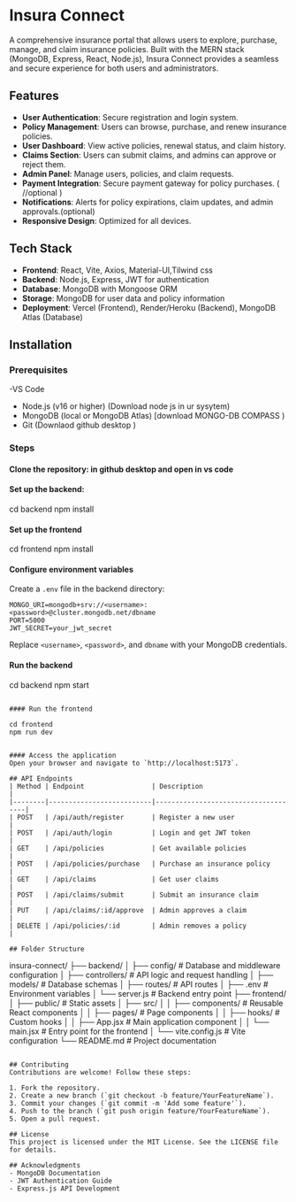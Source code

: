 # Insura Connect
A comprehensive insurance portal that allows users to explore, purchase, manage, and claim insurance policies.
Built with the MERN stack (MongoDB, Express, React, Node.js), Insura Connect provides a seamless and secure experience for both users and administrators.



## Features
- **User Authentication**: Secure registration and login system.
- **Policy Management**: Users can browse, purchase, and renew insurance policies.
- **User Dashboard**: View active policies, renewal status, and claim history.
- **Claims Section**: Users can submit claims, and admins can approve or reject them.
- **Admin Panel**: Manage users, policies, and claim requests.
- **Payment Integration**: Secure payment gateway for policy purchases. ( //optional )
- **Notifications**: Alerts for policy expirations, claim updates, and admin approvals.(optional)
- **Responsive Design**: Optimized for all devices.

## Tech Stack
- **Frontend**: React, Vite, Axios, Material-UI,Tilwind css
- **Backend**: Node.js, Express, JWT for authentication
- **Database**: MongoDB with Mongoose ORM
- **Storage**: MongoDB for user data and policy information
- **Deployment**: Vercel (Frontend), Render/Heroku (Backend), MongoDB Atlas (Database)

## Installation

### Prerequisites
-VS Code
- Node.js (v16 or higher)           (Download node js in ur sysytem)
- MongoDB (local or MongoDB Atlas)   [download MONGO-DB COMPASS )
- Git (Downlaod github desktop )

### Steps
#### Clone the repository: in github desktop and open in vs code

#### Set up the backend:
cd backend
npm install


#### Set up the frontend

cd frontend
npm install


#### Configure environment variables
Create a `.env` file in the backend directory:
```
MONGO_URI=mongodb+srv://<username>:<password>@cluster.mongodb.net/dbname
PORT=5000
JWT_SECRET=your_jwt_secret
```
Replace `<username>`, `<password>`, and `dbname` with your MongoDB credentials.

#### Run the backend

cd backend
npm start
```

#### Run the frontend

cd frontend
npm run dev


#### Access the application
Open your browser and navigate to `http://localhost:5173`.

## API Endpoints
| Method | Endpoint                 | Description                         |
|--------|--------------------------|-------------------------------------|
| POST   | /api/auth/register       | Register a new user                |
| POST   | /api/auth/login          | Login and get JWT token            |
| GET    | /api/policies            | Get available policies             |
| POST   | /api/policies/purchase   | Purchase an insurance policy       |
| GET    | /api/claims              | Get user claims                    |
| POST   | /api/claims/submit       | Submit an insurance claim          |
| PUT    | /api/claims/:id/approve  | Admin approves a claim             |
| DELETE | /api/policies/:id        | Admin removes a policy             |

## Folder Structure
```
insura-connect/
├── backend/
│   ├── config/            # Database and middleware configuration
│   ├── controllers/       # API logic and request handling
│   ├── models/            # Database schemas
│   ├── routes/            # API routes
│   ├── .env               # Environment variables
│   └── server.js          # Backend entry point
├── frontend/
│   ├── public/            # Static assets
│   ├── src/
│   │   ├── components/    # Reusable React components
│   │   ├── pages/         # Page components
│   │   ├── hooks/         # Custom hooks
│   │   ├── App.jsx        # Main application component
│   │   └── main.jsx       # Entry point for the frontend
│   └── vite.config.js     # Vite configuration
└── README.md              # Project documentation
```

## Contributing
Contributions are welcome! Follow these steps:

1. Fork the repository.
2. Create a new branch (`git checkout -b feature/YourFeatureName`).
3. Commit your changes (`git commit -m 'Add some feature'`).
4. Push to the branch (`git push origin feature/YourFeatureName`).
5. Open a pull request.

## License
This project is licensed under the MIT License. See the LICENSE file for details.

## Acknowledgments
- MongoDB Documentation
- JWT Authentication Guide
- Express.js API Development

